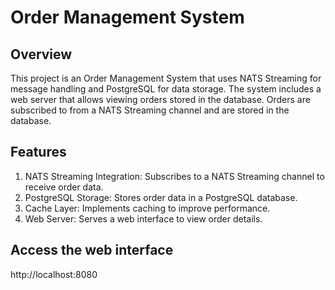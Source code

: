 # Order Management System

## Overview
This project is an Order Management System that uses NATS Streaming for message handling and PostgreSQL for data storage. The system includes a web server that allows viewing orders stored in the database. Orders are subscribed to from a NATS Streaming channel and are stored in the database.

## Features
1. NATS Streaming Integration: Subscribes to a NATS Streaming channel to receive order data.
2. PostgreSQL Storage: Stores order data in a PostgreSQL database.
3. Cache Layer: Implements caching to improve performance.
4. Web Server: Serves a web interface to view order details.

## Access the web interface
http://localhost:8080